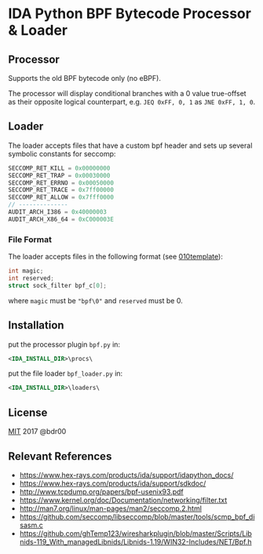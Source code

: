 # IDA Python BPF Bytecode Processor & Loader

## Processor
Supports the old BPF bytecode only (no eBPF). 

The processor will display conditional branches with a 0 value true-offset as their opposite logical counterpart, e.g. `JEQ 0xFF, 0, 1` as `JNE 0xFF, 1, 0`.

## Loader
The loader accepts files that have a custom bpf header and sets up several symbolic constants for seccomp:
```c
SECCOMP_RET_KILL = 0x00000000
SECCOMP_RET_TRAP = 0x00030000
SECCOMP_RET_ERRNO = 0x00050000
SECCOMP_RET_TRACE = 0x7ff00000
SECCOMP_RET_ALLOW = 0x7fff0000
// --------------
AUDIT_ARCH_I386 = 0x40000003
AUDIT_ARCH_X86_64 = 0xC000003E
```
### File Format
The loader accepts files in the following format (see [010template](bpf.bt)):
```c
int magic;
int reserved;
struct sock_filter bpf_c[0];
```
where `magic` must be `"bpf\0"` and `reserved` must be 0. 

## Installation 
put the processor plugin `bpf.py` in:
```xml
<IDA_INSTALL_DIR>\procs\
```
put the file loader `bpf_loader.py` in:
```xml
<IDA_INSTALL_DIR>\loaders\
```

## License
[MIT](https://opensource.org/licenses/MIT) 2017  @bdr00 

## Relevant References
- https://www.hex-rays.com/products/ida/support/idapython_docs/
- https://www.hex-rays.com/products/ida/support/sdkdoc/
- http://www.tcpdump.org/papers/bpf-usenix93.pdf
- https://www.kernel.org/doc/Documentation/networking/filter.txt
- http://man7.org/linux/man-pages/man2/seccomp.2.html
- https://github.com/seccomp/libseccomp/blob/master/tools/scmp_bpf_disasm.c
- https://github.com/ghTemp123/wiresharkplugin/blob/master/Scripts/Libnids-119_With_managedLibnids/Libnids-1.19/WIN32-Includes/NET/Bpf.h
